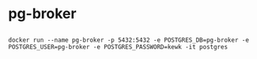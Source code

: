 # pg-broker

##
```console
docker run --name pg-broker -p 5432:5432 -e POSTGRES_DB=pg-broker -e POSTGRES_USER=pg-broker -e POSTGRES_PASSWORD=kewk -it postgres
```
